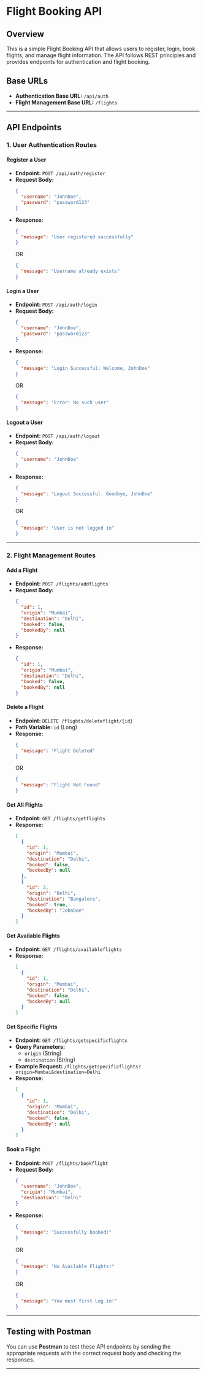 # Flight Booking API

## Overview
This is a simple Flight Booking API that allows users to register, login, book flights, and manage flight information. The API follows REST principles and provides endpoints for authentication and flight booking.

## Base URLs
- **Authentication Base URL:** `/api/auth`
- **Flight Management Base URL:** `/flights`

---

## API Endpoints

### **1. User Authentication Routes**

#### **Register a User**
- **Endpoint:** `POST /api/auth/register`
- **Request Body:**
  ```json
  {
    "username": "JohnDoe",
    "password": "password123"
  }
  ```
- **Response:**
  ```json
  {
    "message": "User registered successfully"
  }
  ```
  OR
  ```json
  {
    "message": "Username already exists"
  }
  ```

#### **Login a User**
- **Endpoint:** `POST /api/auth/login`
- **Request Body:**
  ```json
  {
    "username": "JohnDoe",
    "password": "password123"
  }
  ```
- **Response:**
  ```json
  {
    "message": "Login Successful; Welcome, JohnDoe"
  }
  ```
  OR
  ```json
  {
    "message": "Error! No such user"
  }
  ```

#### **Logout a User**
- **Endpoint:** `POST /api/auth/logout`
- **Request Body:**
  ```json
  {
    "username": "JohnDoe"
  }
  ```
- **Response:**
  ```json
  {
    "message": "Logout Successful. Goodbye, JohnDoe"
  }
  ```
  OR
  ```json
  {
    "message": "User is not logged in"
  }
  ```

---

### **2. Flight Management Routes**

#### **Add a Flight**
- **Endpoint:** `POST /flights/addflights`
- **Request Body:**
  ```json
  {
    "id": 1,
    "origin": "Mumbai",
    "destination": "Delhi",
    "booked": false,
    "bookedBy": null
  }
  ```
- **Response:**
  ```json
  {
    "id": 1,
    "origin": "Mumbai",
    "destination": "Delhi",
    "booked": false,
    "bookedBy": null
  }
  ```

#### **Delete a Flight**
- **Endpoint:** `DELETE /flights/deleteflight/{id}`
- **Path Variable:** `id` (Long)
- **Response:**
  ```json
  {
    "message": "Flight Deleted"
  }
  ```
  OR
  ```json
  {
    "message": "Flight Not Found"
  }
  ```

#### **Get All Flights**
- **Endpoint:** `GET /flights/getflights`
- **Response:**
  ```json
  [
    {
      "id": 1,
      "origin": "Mumbai",
      "destination": "Delhi",
      "booked": false,
      "bookedBy": null
    },
    {
      "id": 2,
      "origin": "Delhi",
      "destination": "Bangalore",
      "booked": true,
      "bookedBy": "JohnDoe"
    }
  ]
  ```

#### **Get Available Flights**
- **Endpoint:** `GET /flights/availableflights`
- **Response:**
  ```json
  [
    {
      "id": 1,
      "origin": "Mumbai",
      "destination": "Delhi",
      "booked": false,
      "bookedBy": null
    }
  ]
  ```

#### **Get Specific Flights**
- **Endpoint:** `GET /flights/getspecificflights`
- **Query Parameters:**
  - `origin` (String)
  - `destination` (String)
- **Example Request:**
  `/flights/getspecificflights?origin=Mumbai&destination=Delhi`
- **Response:**
  ```json
  [
    {
      "id": 1,
      "origin": "Mumbai",
      "destination": "Delhi",
      "booked": false,
      "bookedBy": null
    }
  ]
  ```

#### **Book a Flight**
- **Endpoint:** `POST /flights/bookflight`
- **Request Body:**
  ```json
  {
    "username": "JohnDoe",
    "origin": "Mumbai",
    "destination": "Delhi"
  }
  ```
- **Response:**
  ```json
  {
    "message": "Successfully booked!"
  }
  ```
  OR
  ```json
  {
    "message": "No Available Flights!"
  }
  ```
  OR
  ```json
  {
    "message": "You must first Log in!"
  }
  ```

---

## Testing with Postman
You can use **Postman** to test these API endpoints by sending the appropriate requests with the correct request body and checking the responses.

---



